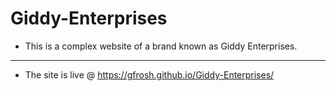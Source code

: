 # Giddy-Enterprises
* This is a complex website of a brand known as Giddy Enterprises.
---------
* The site is live @ https://gfrosh.github.io/Giddy-Enterprises/